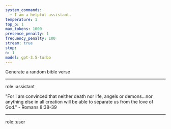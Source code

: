 ```yaml
---
system_commands:
  - I am a helpful assistant.
temperature: 1
top_p: 1
max_tokens: 1000
presence_penalty: 1
frequency_penalty: 100
stream: true
stop: 
n: 1
model: gpt-3.5-turbo
---
```

Generate a random bible verse

<hr class="__chatgpt_plugin">

role::assistant

"For I am convinced that neither death nor life, angels or demons...nor anything else in all creation will be able to separate us from the love of God." - Romans 8:38-39

<hr class="__chatgpt_plugin">

role::user

